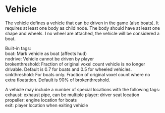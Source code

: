 # Vehicle
The vehicle defines a vehicle that can be driven in the game (also boats). It requires at least one body as child node. The body should have at least one shape and wheels. I no wheel are attached, the vehicle will be considered a boat.

Built-in tags:  
boat: Mark vehicle as boat (affects hud)  
nodrive: Vehicle cannot be driven by player  
brokenthreshold: Fraction of original voxel count vehicle is no longer drivable. Default is 0.7 for boats and 0.5 for wheeled vehicles.  
sinkthreshold: For boats only. Fraction of original voxel count where no extra floatation. Default is 90% of brokenthreshold.  

A vehicle may include a number of special locations with the following tags:  
exhaust: exhaust pipe, can be multiple
player: driver seat location  
propeller: engine location for boats  
exit: player location when exiting vehicle